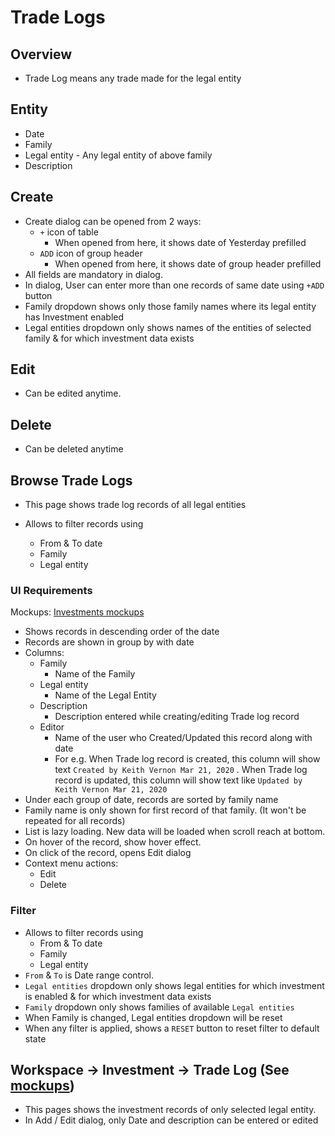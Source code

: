 # Trade Logs

## Overview

- Trade Log means any trade made for the legal entity

  

## Entity 

- Date
- Family 
- Legal entity - Any legal entity of above family
- Description



## Create

- Create dialog can be opened from 2 ways:
  - `+` icon of table
    - When opened from here, it shows date of Yesterday prefilled
  - `ADD`  icon of group header
    - When opened from here, it shows date of group header prefilled
- All fields are mandatory in dialog.
- In dialog, User can enter more than one records of same date using `+ADD` button
- Family dropdown shows only those family names where its legal entity has Investment enabled
- Legal entities dropdown only shows names of the entities of selected family &  for which investment data exists



## Edit

- Can be edited anytime.

## Delete

- Can be deleted anytime

## Browse Trade Logs

- This page shows trade log records of all legal entities

- Allows to filter records using
  - From & To date
  - Family
  - Legal entity

### UI Requirements

Mockups: [Investments mockups](https://drive.google.com/drive/folders/1A-wnVDLyK2-5pEcxuyrCWys6QMsjiEQR)

- Shows records in descending order of the date
- Records are shown in group by with date
- Columns: 
  - Family
    - Name of the Family
  - Legal entity
    - Name of the Legal Entity
  - Description
    - Description entered while creating/editing Trade log record
  - Editor
    - Name of the user who Created/Updated this record along with date
    - For e.g. When Trade log record is created, this column will show text `Created by Keith Vernon Mar 21, 2020` . When Trade log record is updated, this column will show text like `Updated by Keith Vernon Mar 21, 2020`
- Under each group of date, records are sorted by family name
- Family name is only shown for first record of that family. (It won't be repeated for all records)
- List is lazy loading. New data will be loaded when scroll reach at bottom.
- On hover of the record, show hover effect. 
- On click of the record, opens Edit dialog
- Context menu actions:
  - Edit
  - Delete

### Filter

- Allows to filter records using
  - From & To date
  - Family
  - Legal entity
- `From` & `To` is Date range control.
- `Legal entities` dropdown only shows legal entities for which investment is enabled & for which investment data exists
- `Family` dropdown only shows families of available `Legal entities` 
- When Family is changed, Legal entities dropdown will be reset
- When any filter is applied, shows a `RESET` button to reset filter to default state

## Workspace -> Investment -> Trade Log (See [mockups](https://drive.google.com/drive/u/0/folders/1xfiUGFYjddQQoArdyN_dbkRwdqXNVIcI))

- This pages shows the investment records of only selected legal entity.
- In Add / Edit dialog, only Date and description can be entered or edited




